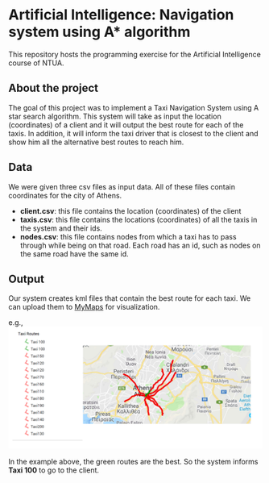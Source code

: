 # Artificial Intelligence: Navigation system using A* algorithm
This repository hosts the programming exercise for the Artificial Intelligence course of NTUA.

## About the project
The goal of this project was to implement a Taxi Navigation System using A star search algorithm. This system will take as input the location (coordinates) of a client and it will output the best route for each of the taxis. In addition, it will inform the taxi driver that is closest to the client and show him all the alternative best routes to reach him. 

## Data
We were given three csv files as input data. All of these files contain coordinates for the city of Athens. 
- **client.csv**: this file contains the location (coordinates) of the client
- **taxis.csv**: this file contains the locations (coordinates) of all the taxis in the system and their ids.
- **nodes.csv**: this file contains nodes from which a taxi has to pass through while being on that road. Each road has an id, such as nodes on the same road have the same id.

## Output
Our system creates kml files that contain the best route for each taxi. We can upload them to [MyMaps](https://www.google.com/maps/d/u/0/) for visualization. 

e.g.,
![kml visualization](output/kml-output.png)

In the example above, the green routes are the best. So the system informs **Taxi 100** to go to the client.
